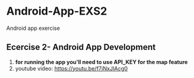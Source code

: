 # Android-App-EXS2
Android app exercise 



## Ecercise 2- Android App Development



 1. **for running the app you'll need to use API_KEY for the map feature**
 2. youtube video: https://youtu.be/f7jNxJIAcg0
